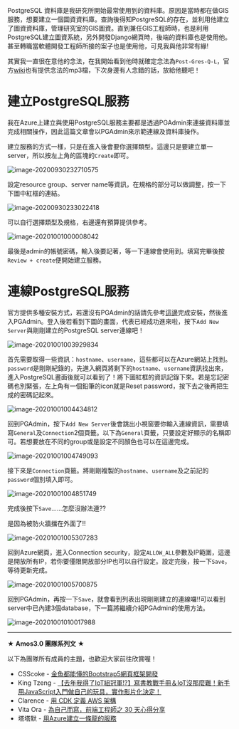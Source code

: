 PostgreSQL 資料庫是我研究所開始最常使用到的資料庫。原因是當時都在做GIS服務，想要建立一個圖資資料庫。查詢後得知PostgreSQL的存在，並利用他建立了圖資資料庫，管理研究室的GIS圖資。直到兼任GIS工程師時，也是利用PostgreSQL建立圖資系統，另外開發Django網頁時，後端的資料庫也是使用他。甚至轉職當軟體開發工程師所接的案子也是使用他，可見我與他非常有緣!

其實我一直很在意他的念法，在我開始看到他時就確定念法為`Post-Gres-Q-L`，官方[wiki](https://wiki.postgresql.org/wiki/FAQ/zh-hant)也有提供念法的mp3檔，下次身邊有人念錯的話，放給他聽吧！

# 建立PostgreSQL服務

我在Azure上建立與使用PostgreSQL服務主要都是透過PGAdmin來連接資料庫並完成相關操作，因此這篇文章會以PGAdmin來示範連線及資料庫操作。

建立服務的方式一樣，只是在進入後會要你選擇類型。這邊只是要建立單一server，所以按左上角的區塊的`Create`即可。

![image-20200930232710575](https://raw.githubusercontent.com/HanInfinity/MDnoteImg/master/typora_uploadimage-20200930232710575.png)

設定resource group、server name等資訊，在規格的部分可以做調整，按一下下圖中紅框的連結。

![image-20200930233022418](https://raw.githubusercontent.com/HanInfinity/MDnoteImg/master/typora_uploadimage-20200930233022418.png)

可以自行選擇類型及規格，右邊還有預算提供參考。

![image-20201001000008042](https://raw.githubusercontent.com/HanInfinity/MDnoteImg/master/typora_uploadimage-20201001000008042.png)

最後是admin的帳號密碼，輸入後要記著，等一下連線會使用到。填寫完畢後按`Review + create`便開始建立服務。

# 連線PostgreSQL服務

官方提供多種安裝方式，若還沒有PGAdmin的話請先參考[這邊](https://www.pgadmin.org/download/)完成安裝，然後進入PGAdmin。登入後若看到下圖的畫面，代表已經成功進來啦，按下`Add New Server`與剛剛建立的PostgreSQL server連線吧！

![image-20201001003929834](https://raw.githubusercontent.com/HanInfinity/MDnoteImg/master/typora_uploadimage-20201001003929834.png)

首先需要取得一些資訊：`hostname`、`username`，這些都可以在Azure網站上找到。`password`是剛剛紀錄的，先進入網頁將剩下的`hostname`、`username`資訊找出來，進入PostgreSQL畫面後就可以看到了！將下圖紅框的資訊記錄下來。若是忘記密碼也別緊張，左上角有一個鉛筆的icon就是Reset password，按下去之後再把生成的密碼記起來。

![image-20201001004434812](https://raw.githubusercontent.com/HanInfinity/MDnoteImg/master/typora_uploadimage-20201001004434812.png)

回到PGAdmin，按下`Add New Server`後會跳出小視窗要你輸入連線資訊，需要填寫`General`及`Connection`2個頁籤。以下為`General`頁籤，只要設定好顯示的名稱即可。若想要放在不同的group或是設定不同顏色也可以在這邊完成。

![image-20201001004749093](https://raw.githubusercontent.com/HanInfinity/MDnoteImg/master/typora_uploadimage-20201001004749093.png)

接下來是`Connection`頁籤。將剛剛複製的`hostname`、`username`及之前記的`password`個別填入即可。

![image-20201001004851749](https://raw.githubusercontent.com/HanInfinity/MDnoteImg/master/typora_uploadimage-20201001004851749.png)

完成後按下`Save`......怎麼沒辦法連??

是因為被防火牆擋在外面了!!

![image-20201001005307283](https://raw.githubusercontent.com/HanInfinity/MDnoteImg/master/typora_uploadimage-20201001005307283.png)

回到Azure網頁，進入Connection security，設定`ALLOW_ALL`參數及IP範圍，這邊是開放所有IP，若你要僅限開放部分IP也可以自行設定。設定完後，按一下`Save`，等待更新完成。

![image-20201001005700875](https://raw.githubusercontent.com/HanInfinity/MDnoteImg/master/typora_uploadimage-20201001005700875.png)

回到PGAdmin，再按一下`Save`，就會看到列表出現剛剛建立的連線囉!!可以看到server中已內建3個database，下一篇將繼續介紹PGAdmin的使用方法。

![image-20201001010017988](https://raw.githubusercontent.com/HanInfinity/MDnoteImg/master/typora_uploadimage-20201001010017988.png)


---

★ **Amos3.0 團隊系列文** ★  

以下為團隊所有成員的主題，也歡迎大家前往欣賞喔！

- CSScoke - [金魚都能懂的Bootstrap5網頁框架開發](https://ithelp.ithome.com.tw/users/20112550/ironman/3796)  
- King Tzeng - [【去年我得了IoT組冠軍!?】寫書教戰手冊＆IoT沒那麼難！新手用JavaScript入門做自己的玩具，實作影片化決定！](https://ithelp.ithome.com.tw/users/20103130/ironman/3712)  
- Clarence - [用 CDK 定義 AWS 架構](https://ithelp.ithome.com.tw/users/20117701/ironman/3734)  
- Vita Ora - [為自己而寫，前端工程師之 30 天心得分享](https://ithelp.ithome.com.tw/users/20112656/ironman/3799)  
- 塔塔默 - [用Azure建立一條龍的服務](https://ithelp.ithome.com.tw/users/20112552/ironman/3823)